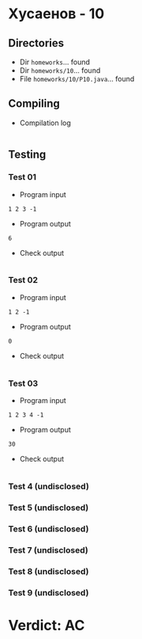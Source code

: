 # Хусаенов - 10
## Directories
- Dir `homeworks`... found
- Dir `homeworks/10`... found
- File `homeworks/10/P10.java`... found
## Compiling
- Compilation log
```

```
## Testing
### Test 01
- Program input
```
1 2 3 -1
```
- Program output
```
6

```
- Check output
```

```
### Test 02
- Program input
```
1 2 -1
```
- Program output
```
0

```
- Check output
```

```
### Test 03
- Program input
```
1 2 3 4 -1
```
- Program output
```
30

```
- Check output
```

```
### Test 4 (undisclosed)
### Test 5 (undisclosed)
### Test 6 (undisclosed)
### Test 7 (undisclosed)
### Test 8 (undisclosed)
### Test 9 (undisclosed)
# Verdict: AC
